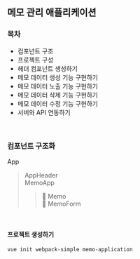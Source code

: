 ## 메모 관리 애플리케이션

### 목차
* 컴포넌트 구조
* 프로젝트 구성
* 헤더 컴포넌트 생성하기
* 메모 데이터 생성 기능 구현하기
* 메모 데이터 노출 기능 구현하기
* 메모 데이터 삭제 기능 구현하기
* 메모 데이터 수정 기능 구현하기
* 서버와 API 연동하기
<br>

### 컴포넌트 구조화
App
> AppHeader <br>
> MemoApp 
  >> 📄 Memo <br>
  >> 📄 MemoForm
<br>

#### 프로젝트 생성하기
```bash
vue init webpack-simple memo-application
```

